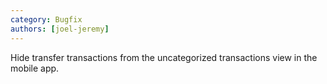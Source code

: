 ```yaml
---
category: Bugfix
authors: [joel-jeremy]
---
```


Hide transfer transactions from the uncategorized transactions view in the mobile app.


